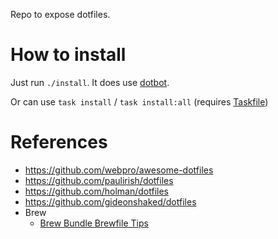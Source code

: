 Repo to expose dotfiles.

# How to install

Just run `./install`. It does use [dotbot](https://github.com/anishathalye/dotbot).

Or can use `task install` / `task install:all` (requires [Taskfile](https://taskfile.dev/))

# References

- https://github.com/webpro/awesome-dotfiles
- https://github.com/paulirish/dotfiles
- https://github.com/holman/dotfiles
- https://github.com/gideonshaked/dotfiles
- Brew
  - [Brew Bundle Brewfile Tips](https://gist.github.com/ChristopherA/a579274536aab36ea9966f301ff14f3f)
